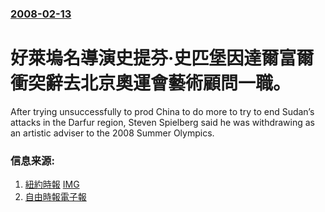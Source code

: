 ### [2008-02-13](/news/2008/02/13/index.md)

##### 
# 好萊塢名導演史提芬·史匹堡因達爾富爾衝突辭去北京奧運會藝術顧問一職。

After trying unsuccessfully to prod China to do more to try to end Sudan’s attacks in the Darfur region, Steven Spielberg said he was withdrawing as an artistic adviser to the 2008 Summer Olympics.


### 信息来源:

1. [紐約時報](http://www.nytimes.com/2008/02/13/world/asia/13china.html) [IMG](https://static01.nyt.com/images/icons/t_logo_291_black.png)
2. [自由時報電子報](https://web.archive.org/web/20080217155313/http://www.libertytimes.com.tw/2008/new/feb/15/today-p8.htm)
